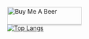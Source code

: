 <a href="https://www.buymeacoffee.com/bashleigh" target="_blank"><img src="https://www.buymeacoffee.com/assets/img/custom_images/orange_img.png" alt="Buy Me A Beer" style="height: 41px !important;width: 174px !important;box-shadow: 0px 3px 2px 0px rgba(190, 190, 190, 0.5) !important;-webkit-box-shadow: 0px 3px 2px 0px rgba(190, 190, 190, 0.5) !important;" ></a>
</br>
[![Top Langs](https://github-readme-stats.vercel.app/api/top-langs/?username=bashleigh&layout=compact&theme=radical)](https://github.com/anuraghazra/github-readme-stats)
<!--
**bashleigh/bashleigh** is a ✨ _special_ ✨ repository because its `README.md` (this file) appears on your GitHub profile.

Here are some ideas to get you started:

- 🔭 I’m currently working on ...
- 🌱 I’m currently learning ...
- 👯 I’m looking to collaborate on ...
- 🤔 I’m looking for help with ...
- 💬 Ask me about ...
- 📫 How to reach me: ...
- 😄 Pronouns: ...
- ⚡ Fun fact: ...
-->
